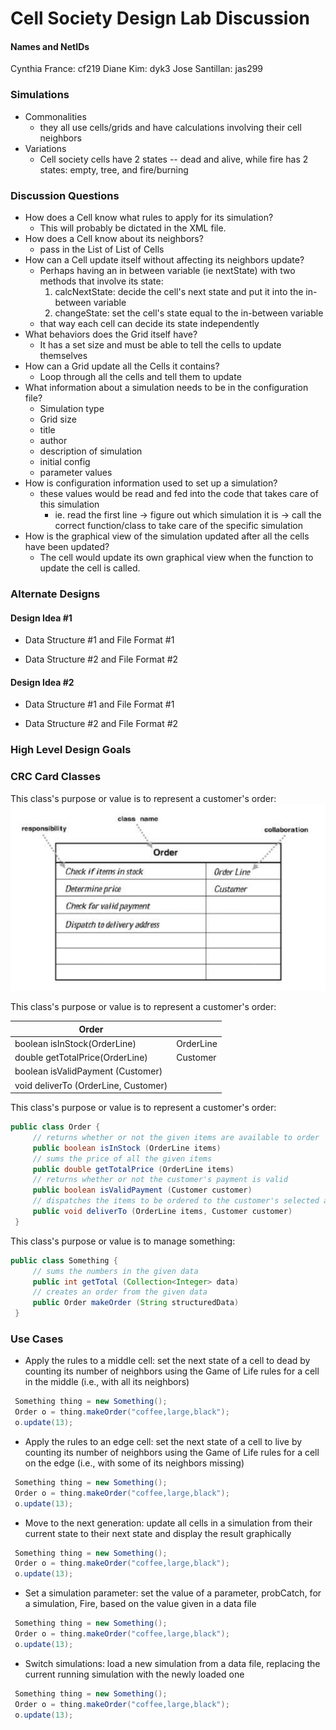 # Cell Society Design Lab Discussion
#### Names and NetIDs
Cynthia France: cf219
Diane Kim: dyk3
Jose Santillan: jas299


### Simulations

* Commonalities
  * they all use cells/grids and have calculations involving their cell neighbors 
* Variations
  * Cell society cells have 2 states -- dead and alive, while fire has 2 states: empty, tree, and
    fire/burning
  


### Discussion Questions

* How does a Cell know what rules to apply for its simulation?
  * This will probably be dictated in the XML file. 
* How does a Cell know about its neighbors?
  * pass in the List of List of Cells
* How can a Cell update itself without affecting its neighbors update?
  * Perhaps having an in between variable (ie nextState) with two methods that involve its state:
    1. calcNextState: decide the cell's next state and put it into the in-between variable
    2. changeState: set the cell's state equal to the in-between variable
  * that way each cell can decide its state independently
* What behaviors does the Grid itself have?
  * It has a set size and must be able to tell the cells to update themselves
* How can a Grid update all the Cells it contains?
  * Loop through all the cells and tell them to update
* What information about a simulation needs to be in the configuration file?
  * Simulation type
  * Grid size
  * title
  * author
  * description of simulation
  * initial config
  * parameter values
* How is configuration information used to set up a simulation?
  * these values would be read and fed into the code that takes care of this simulation
    * ie. read the first line -> figure out which simulation it is -> call the correct function/class
      to take care of the specific simulation
* How is the graphical view of the simulation updated after all the cells have been updated?
  * The cell would update its own graphical view when the function to update the cell is called.


### Alternate Designs

#### Design Idea #1

* Data Structure #1 and File Format #1

* Data Structure #2 and File Format #2


#### Design Idea #2

* Data Structure #1 and File Format #1

* Data Structure #2 and File Format #2



### High Level Design Goals



### CRC Card Classes

This class's purpose or value is to represent a customer's order:
![Order Class CRC Card](images/order_crc_card.png "Order Class")


This class's purpose or value is to represent a customer's order:

|Order| |
|---|---|
|boolean isInStock(OrderLine)         |OrderLine|
|double getTotalPrice(OrderLine)      |Customer|
|boolean isValidPayment (Customer)    | |
|void deliverTo (OrderLine, Customer) | |


This class's purpose or value is to represent a customer's order:
```java
public class Order {
     // returns whether or not the given items are available to order
     public boolean isInStock (OrderLine items)
     // sums the price of all the given items
     public double getTotalPrice (OrderLine items)
     // returns whether or not the customer's payment is valid
     public boolean isValidPayment (Customer customer)
     // dispatches the items to be ordered to the customer's selected address
     public void deliverTo (OrderLine items, Customer customer)
 }
 ```


This class's purpose or value is to manage something:
```java
public class Something {
     // sums the numbers in the given data
     public int getTotal (Collection<Integer> data)
	 // creates an order from the given data
     public Order makeOrder (String structuredData)
 }
```


### Use Cases

* Apply the rules to a middle cell: set the next state of a cell to dead by counting its number of neighbors using the Game of Life rules for a cell in the middle (i.e., with all its neighbors)
```java
 Something thing = new Something();
 Order o = thing.makeOrder("coffee,large,black");
 o.update(13);
```

* Apply the rules to an edge cell: set the next state of a cell to live by counting its number of neighbors using the Game of Life rules for a cell on the edge (i.e., with some of its neighbors missing)
```java
 Something thing = new Something();
 Order o = thing.makeOrder("coffee,large,black");
 o.update(13);
```

* Move to the next generation: update all cells in a simulation from their current state to their next state and display the result graphically
```java
 Something thing = new Something();
 Order o = thing.makeOrder("coffee,large,black");
 o.update(13);
```

* Set a simulation parameter: set the value of a parameter, probCatch, for a simulation, Fire, based on the value given in a data file
```java
 Something thing = new Something();
 Order o = thing.makeOrder("coffee,large,black");
 o.update(13);
```

* Switch simulations: load a new simulation from a data file, replacing the current running simulation with the newly loaded one
```java
 Something thing = new Something();
 Order o = thing.makeOrder("coffee,large,black");
 o.update(13);
```